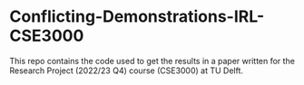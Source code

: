 # Conflicting-Demonstrations-IRL-CSE3000
This repo contains the code used to get the results in a paper written for the Research Project (2022/23 Q4) course (CSE3000) at TU Delft.

